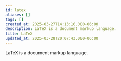 ```yaml
---
id: latex
aliases: []
tags: []
created_at: 2025-03-27T14:13:16.000-06:00
description: LaTeX is a document markup language.
title: LaTeX
updated_at: 2025-03-28T20:07:43.000-06:00
---
```


LaTeX is a document markup language.
